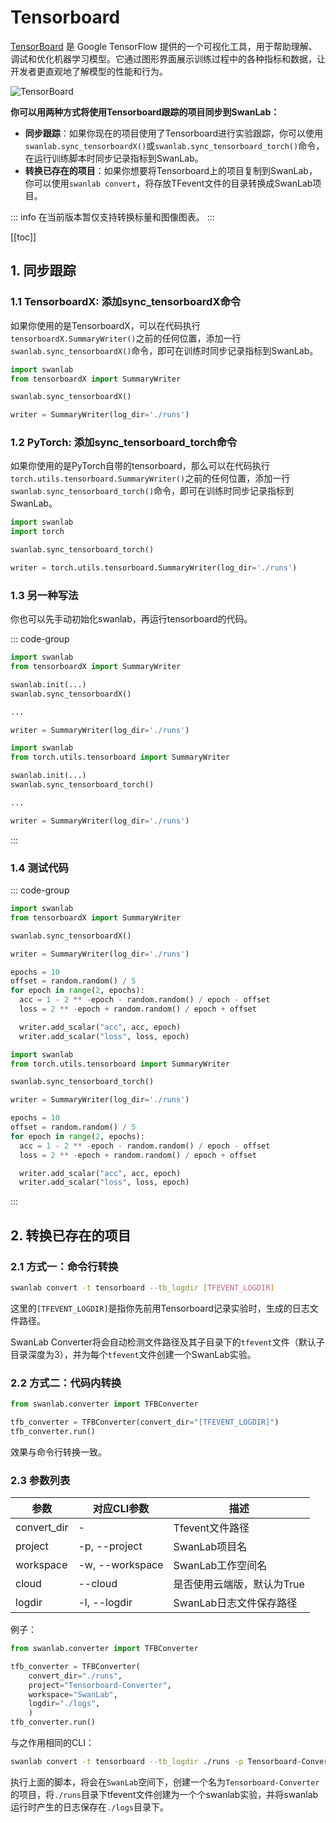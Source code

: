 # Tensorboard

[TensorBoard](https://github.com/tensorflow/tensorboard) 是 Google TensorFlow 提供的一个可视化工具，用于帮助理解、调试和优化机器学习模型。它通过图形界面展示训练过程中的各种指标和数据，让开发者更直观地了解模型的性能和行为。

![TensorBoard](/assets/ig-tensorboard.png)

**你可以用两种方式将使用Tensorboard跟踪的项目同步到SwanLab：**

- **同步跟踪**：如果你现在的项目使用了Tensorboard进行实验跟踪，你可以使用`swanlab.sync_tensorboardX()`或`swanlab.sync_tensorboard_torch()`命令，在运行训练脚本时同步记录指标到SwanLab。
- **转换已存在的项目**：如果你想要将Tensorboard上的项目复制到SwanLab，你可以使用`swanlab convert`，将存放TFevent文件的目录转换成SwanLab项目。

::: info
在当前版本暂仅支持转换标量和图像图表。
:::

[[toc]]

## 1. 同步跟踪

### 1.1 TensorboardX: 添加sync_tensorboardX命令

如果你使用的是TensorboardX，可以在代码执行`tensorboardX.SummaryWriter()`之前的任何位置，添加一行`swanlab.sync_tensorboardX()`命令，即可在训练时同步记录指标到SwanLab。

```python
import swanlab
from tensorboardX import SummaryWriter

swanlab.sync_tensorboardX()

writer = SummaryWriter(log_dir='./runs')
```

### 1.2 PyTorch: 添加sync_tensorboard_torch命令

如果你使用的是PyTorch自带的tensorboard，那么可以在代码执行`torch.utils.tensorboard.SummaryWriter()`之前的任何位置，添加一行`swanlab.sync_tensorboard_torch()`命令，即可在训练时同步记录指标到SwanLab。

```python
import swanlab
import torch

swanlab.sync_tensorboard_torch()

writer = torch.utils.tensorboard.SummaryWriter(log_dir='./runs')
```

### 1.3 另一种写法

你也可以先手动初始化swanlab，再运行tensorboard的代码。

::: code-group

```python [TensorboardX]
import swanlab
from tensorboardX import SummaryWriter

swanlab.init(...)
swanlab.sync_tensorboardX()

...

writer = SummaryWriter(log_dir='./runs')
```

```python [PyTorch]
import swanlab
from torch.utils.tensorboard import SummaryWriter

swanlab.init(...)
swanlab.sync_tensorboard_torch()

...

writer = SummaryWriter(log_dir='./runs')
```
:::

### 1.4 测试代码

::: code-group

```python [TensorboardX]
import swanlab
from tensorboardX import SummaryWriter

swanlab.sync_tensorboardX()

writer = SummaryWriter(log_dir='./runs')

epochs = 10
offset = random.random() / 5
for epoch in range(2, epochs):
  acc = 1 - 2 ** -epoch - random.random() / epoch - offset
  loss = 2 ** -epoch + random.random() / epoch + offset

  writer.add_scalar("acc", acc, epoch)
  writer.add_scalar("loss", loss, epoch)
```

```python [PyTorch]
import swanlab
from torch.utils.tensorboard import SummaryWriter

swanlab.sync_tensorboard_torch()

writer = SummaryWriter(log_dir='./runs')

epochs = 10
offset = random.random() / 5
for epoch in range(2, epochs):
  acc = 1 - 2 ** -epoch - random.random() / epoch - offset
  loss = 2 ** -epoch + random.random() / epoch + offset

  writer.add_scalar("acc", acc, epoch)
  writer.add_scalar("loss", loss, epoch)
```

:::

## 2. 转换已存在的项目

### 2.1 方式一：命令行转换

```bash
swanlab convert -t tensorboard --tb_logdir [TFEVENT_LOGDIR]
```

这里的`[TFEVENT_LOGDIR]`是指你先前用Tensorboard记录实验时，生成的日志文件路径。

SwanLab Converter将会自动检测文件路径及其子目录下的`tfevent`文件（默认子目录深度为3），并为每个`tfevent`文件创建一个SwanLab实验。

### 2.2 方式二：代码内转换

```python
from swanlab.converter import TFBConverter

tfb_converter = TFBConverter(convert_dir="[TFEVENT_LOGDIR]")
tfb_converter.run()
```

效果与命令行转换一致。

### 2.3 参数列表

| 参数 | 对应CLI参数       | 描述                  | 
| ---- | ---------- | --------------------- | 
| convert_dir    | -      | Tfevent文件路径       | 
| project    | -p, --project      | SwanLab项目名       |
| workspace  | -w, --workspace      | SwanLab工作空间名 |
| cloud    | --cloud      | 是否使用云端版，默认为True       | 
| logdir    | -l, --logdir      | SwanLab日志文件保存路径       | 

例子：

```python
from swanlab.converter import TFBConverter

tfb_converter = TFBConverter(
    convert_dir="./runs",
    project="Tensorboard-Converter",
    workspace="SwanLab",
    logdir="./logs",
    )
tfb_converter.run()
```

与之作用相同的CLI：
```bash
swanlab convert -t tensorboard --tb_logdir ./runs -p Tensorboard-Converter -w SwanLab -l ./logs
```

执行上面的脚本，将会在`SwanLab`空间下，创建一个名为`Tensorboard-Converter`的项目，将`./runs`目录下tfevent文件创建为一个个swanlab实验，并将swanlab运行时产生的日志保存在`./logs`目录下。